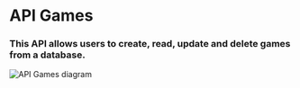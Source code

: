 # API Games
### This API allows users to create, read, update and delete games from a database.

![API Games diagram](https://github.com/user-attachments/assets/8c37d803-d8d0-4d8a-8a18-0a939afd4fb1)
